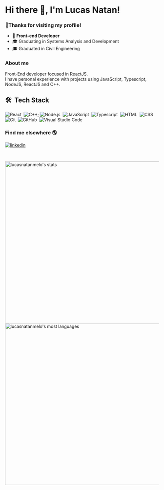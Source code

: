 <h1 align="left">Hi there 👋, I'm Lucas Natan!</h1>

### 🙏Thanks for visiting my profile!

- 🏁 <b>Front-end Developer</b> 
- 🎓 Graduating in Systems Analysis and Development
- 🎓 Graduated in Civil Engineering

### About me

Front-End developer focused in ReactJS. 
<br/>
I have personal experience with projects using JavaScript, Typescript, NodeJS, ReactJS and C++.


## 🛠 &nbsp;Tech Stack

![React](https://img.shields.io/badge/-React-05122A?style=for-the-badge&color=282a36&logo=react)&nbsp;
![C++](https://img.shields.io/badge/-c++-black?logo=c%2B%2B&style=social);
![Node.js](https://img.shields.io/badge/-Node.js-05122A?style=for-the-badge&color=282a36&logo=node.js)&nbsp;
![JavaScript](https://img.shields.io/badge/-JavaScript-05122A?style=for-the-badge&color=282a36&logo=javascript)&nbsp;
![Typescript](https://img.shields.io/badge/-Typescript-05122A?style=for-the-badge&color=282a36&logo=typescript)&nbsp;
![HTML](https://img.shields.io/badge/-HTML-05122A?style=for-the-badge&color=282a36&logo=HTML5)&nbsp;
![CSS](https://img.shields.io/badge/-CSS-05122A?style=for-the-badge&logo=CSS3&color=282a36&logoColor=1572B6)&nbsp;
![Git](https://img.shields.io/badge/-Git-05122A?style=for-the-badge&color=282a36&logo=git)&nbsp;
![GitHub](https://img.shields.io/badge/-GitHub-05122A?style=for-the-badge&color=282a36&logo=github)&nbsp;
![Visual Studio Code](https://img.shields.io/badge/-Visual%20Studio%20Code-05122A?style=for-the-badge&color=282a36&logo=visual-studio-code&logoColor=007ACC)&nbsp;


### Find me elsewhere  🌎
<p align="left" style="background:none">
  <a href="https://www.linkedin.com/in/lucas-natan-de-almeida-melo/" target="_blank">
    <img align="center" src="https://img.shields.io/badge/-lucasnatanmelo-05122A?style=for-the-badge&logo=linkedin&color=282a36" alt="linkedin"/>
  </a>
</p>

<br/>
<!-- ## ⚙️ &nbsp;GitHub Analytics -->

<p align="left">
<img width="530em" src="https://github-readme-stats.vercel.app/api?username=lucasnatanmelo&show_icons=true&theme=dracula" alt="lucasnatanmelo's stats"/>
<img width="530em" src="https://github-readme-stats.vercel.app/api/top-langs/?username=lucasnatanmelo&layout=compact&theme=dracula" alt="lucasnatanmelo's most languages"/>
</p>
